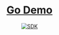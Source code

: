 <h1 align="center">
  <a href="https://github.com/chuxin-cs" target="_blank">Go Demo</a>
</h1>

<div align="center">
    <a href="https://golang.google.cn/dl/">
        <img alt="SDK" src="https://img.shields.io/badge/golang SDK-1.22.4-42b883"/>
    </a>
</div>